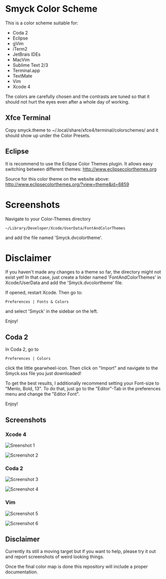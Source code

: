 # Smyck Color Scheme

This is a color scheme suitable for: 

* Coda 2
* Eclipse
* gVim
* iTerm2
* JetBrais IDEs
* MacVim
* Sublime Text 2/3
* Terminal.app
* TextMate
* Vim
* Xcode 4

The colors are carefully chosen and the contrasts are tuned so that it should not hurt the eyes even after a whole day of working.

## Xfce Terminal

Copy smyck.theme to ~/.local/share/xfce4/terminal/colorschemes/ and it should show up under the Color Presets.

## Eclipse
It is recommend to use the Eclipse Color Themes plugin. It allows easy switching between different themes:
http://www.eclipsecolorthemes.org

Source for this color theme on the website above:
http://www.eclipsecolorthemes.org/?view=theme&id=6859

# Screenshots

Navigate to your Color-Themes directory

	~/Library/Developer/Xcode/UserData/FontAndColorThemes

and add the file named 'Smyck.dvcolortheme'. 


# Disclaimer
If you haven't made any changes to a theme so far, the directory might not exist yet! In that case, just create a folder named 'FontAndColorThemes' in Xcode/UserData and add the 'Smyck.dvcolortheme' file.
 
If opened, restart Xcode. Then go to:

	Preferences | Fonts & Colors

and select 'Smyck' in the sidebar on the left.

Enjoy!

## Coda 2

In Coda 2, go to

	Preferences | Colors

click the little gearwheel-icon. Then click on "Import" and navigate to the Smyck.sss file you just downloaded! 

To get the best results, I additionally recommend setting your Font-size to "Menlo, Bold, 13". To do that, just go to the "Editor"-Tab in the preferences menu and change the "Editor Font". 

Enjoy!

## Screenshots

### Xcode 4

![Sreenshot 1](http://dl.dropbox.com/u/36597340/internetcrap/objectivec.png)

![Screenshot 2](http://dl.dropbox.com/u/36597340/internetcrap/c%2B%2B.png)

### Coda 2

![Screenshot 3](http://dl.dropbox.com/u/36597340/internetcrap/a.png)

![Screenshot 4](http://dl.dropbox.com/u/36597340/internetcrap/b.png)

### Vim

![Screenshot 5](http://smyck.org/smyck/color_1.jpg)

![Screenshot 6](http://smyck.org/smyck/color_2.jpg)


## Disclaimer

Currently its still a moving target but if you want to help, please try
it out and report screenshots of weird looking things.

Once the final color map is done this repository will include a proper
documentation.
